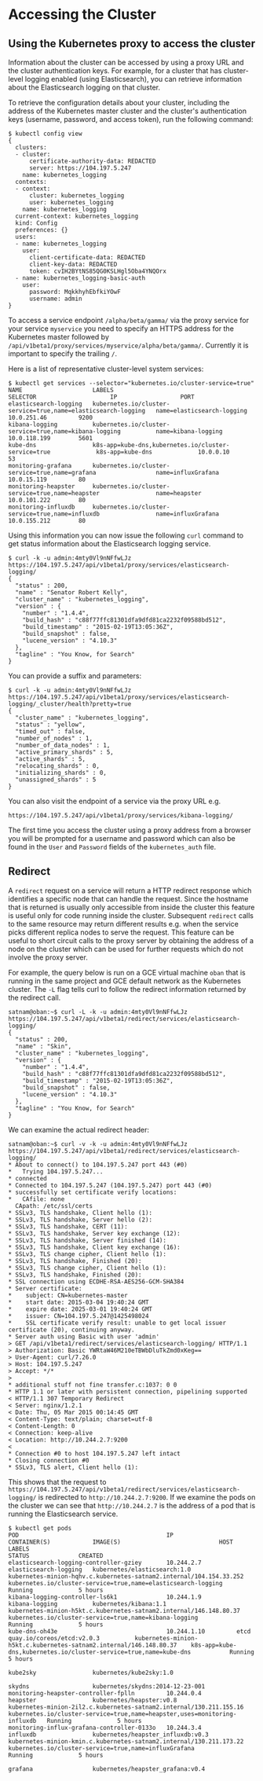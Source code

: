 # Accessing the Cluster

## Using the Kubernetes proxy to access the cluster
Information about the cluster can be accessed by using a proxy URL and the cluster authentication keys.
For example, for a cluster that has cluster-level logging enabled (using Elasticsearch), you can retrieve information about the Elasticsearch logging on that cluster.

To retrieve the configuration details about your cluster, including the address of the Kubernetes master cluster and the cluster's authentication keys (username, password, and access token), run the following command:
```
$ kubectl config view
{
  clusters:
  - cluster:
      certificate-authority-data: REDACTED
      server: https://104.197.5.247
    name: kubernetes_logging
  contexts:
  - context:
      cluster: kubernetes_logging
      user: kubernetes_logging
    name: kubernetes_logging
  current-context: kubernetes_logging
  kind: Config
  preferences: {}
  users:
  - name: kubernetes_logging
    user:
      client-certificate-data: REDACTED
      client-key-data: REDACTED
      token: cvIH2BYtNS85QG0KSLHgl5Oba4YNQOrx
  - name: kubernetes_logging-basic-auth
    user:
      password: MqkkhyhEbfkiYOwF
      username: admin
}
```

To access a service endpoint `/alpha/beta/gamma/` via the proxy service for your service `myservice` you need to specify an HTTPS address
for the Kubernetes master followed by `/api/v1beta1/proxy/services/myservice/alpha/beta/gamma/`. Currently it is important to
specify the trailing `/`.

Here is a list of representative cluster-level system services:
```
$ kubectl get services --selector="kubernetes.io/cluster-service=true"
NAME                    LABELS                                                          SELECTOR                     IP                  PORT
elasticsearch-logging   kubernetes.io/cluster-service=true,name=elasticsearch-logging   name=elasticsearch-logging   10.0.251.46         9200
kibana-logging          kubernetes.io/cluster-service=true,name=kibana-logging          name=kibana-logging          10.0.118.199        5601
kube-dns                k8s-app=kube-dns,kubernetes.io/cluster-service=true             k8s-app=kube-dns             10.0.0.10           53
monitoring-grafana      kubernetes.io/cluster-service=true,name=grafana                 name=influxGrafana           10.0.15.119         80
monitoring-heapster     kubernetes.io/cluster-service=true,name=heapster                name=heapster                10.0.101.222        80
monitoring-influxdb     kubernetes.io/cluster-service=true,name=influxdb                name=influxGrafana           10.0.155.212        80
```

Using this information you can now issue the following `curl` command to get status information about
the Elasticsearch logging service.
```
$ curl -k -u admin:4mty0Vl9nNFfwLJz https://104.197.5.247/api/v1beta1/proxy/services/elasticsearch-logging/
{
  "status" : 200,
  "name" : "Senator Robert Kelly",
  "cluster_name" : "kubernetes_logging",
  "version" : {
    "number" : "1.4.4",
    "build_hash" : "c88f77ffc81301dfa9dfd81ca2232f09588bd512",
    "build_timestamp" : "2015-02-19T13:05:36Z",
    "build_snapshot" : false,
    "lucene_version" : "4.10.3"
  },
  "tagline" : "You Know, for Search"
}
```

You can provide a suffix and parameters:
```
$ curl -k -u admin:4mty0Vl9nNFfwLJz https://104.197.5.247/api/v1beta1/proxy/services/elasticsearch-logging/_cluster/health?pretty=true
{
  "cluster_name" : "kubernetes_logging",
  "status" : "yellow",
  "timed_out" : false,
  "number_of_nodes" : 1,
  "number_of_data_nodes" : 1,
  "active_primary_shards" : 5,
  "active_shards" : 5,
  "relocating_shards" : 0,
  "initializing_shards" : 0,
  "unassigned_shards" : 5
}
```

You can also visit the endpoint of a service via the proxy URL e.g.
```
https://104.197.5.247/api/v1beta1/proxy/services/kibana-logging/
```
The first time you access the cluster using a proxy address from a browser you will be prompted
for a username and password which can also be found in the `User` and `Password` fields of the `kubernetes_auth`
file.

## Redirect
A `redirect` request on a service will return a HTTP redirect response which identifies a specific node that
can handle the request. Since the hostname that is returned is usually only accessible from inside the cluster
this feature is useful only for code running inside the cluster. Subsequent `redirect` calls to the same
resource may return different results e.g. when the service picks different replica nodes to serve the request.
This feature can be useful to short circuit calls to the proxy server by obtaining the address of a node on the
cluster which can be used for further requests which do not involve the proxy server.

For example, the query below is run on
a GCE virtual machine `oban` that is running in the same project and GCE default network as the Kubernetes
cluster. The `-L` flag tells curl to follow the redirect information returned by the redirect call.

```
satnam@oban:~$ curl -L -k -u admin:4mty0Vl9nNFfwLJz https://104.197.5.247/api/v1beta1/redirect/services/elasticsearch-logging/
{
  "status" : 200,
  "name" : "Skin",
  "cluster_name" : "kubernetes_logging",
  "version" : {
    "number" : "1.4.4",
    "build_hash" : "c88f77ffc81301dfa9dfd81ca2232f09588bd512",
    "build_timestamp" : "2015-02-19T13:05:36Z",
    "build_snapshot" : false,
    "lucene_version" : "4.10.3"
  },
  "tagline" : "You Know, for Search"
}
```

We can examine the actual redirect header:

```
satnam@oban:~$ curl -v -k -u admin:4mty0Vl9nNFfwLJz https://104.197.5.247/api/v1beta1/redirect/services/elasticsearch-logging/
* About to connect() to 104.197.5.247 port 443 (#0)
*   Trying 104.197.5.247...
* connected
* Connected to 104.197.5.247 (104.197.5.247) port 443 (#0)
* successfully set certificate verify locations:
*   CAfile: none
  CApath: /etc/ssl/certs
* SSLv3, TLS handshake, Client hello (1):
* SSLv3, TLS handshake, Server hello (2):
* SSLv3, TLS handshake, CERT (11):
* SSLv3, TLS handshake, Server key exchange (12):
* SSLv3, TLS handshake, Server finished (14):
* SSLv3, TLS handshake, Client key exchange (16):
* SSLv3, TLS change cipher, Client hello (1):
* SSLv3, TLS handshake, Finished (20):
* SSLv3, TLS change cipher, Client hello (1):
* SSLv3, TLS handshake, Finished (20):
* SSL connection using ECDHE-RSA-AES256-GCM-SHA384
* Server certificate:
* 	 subject: CN=kubernetes-master
* 	 start date: 2015-03-04 19:40:24 GMT
* 	 expire date: 2025-03-01 19:40:24 GMT
* 	 issuer: CN=104.197.5.247@1425498024
* 	 SSL certificate verify result: unable to get local issuer certificate (20), continuing anyway.
* Server auth using Basic with user 'admin'
> GET /api/v1beta1/redirect/services/elasticsearch-logging/ HTTP/1.1
> Authorization: Basic YWRtaW46M210eTBWbDluTkZmd0xKeg==
> User-Agent: curl/7.26.0
> Host: 104.197.5.247
> Accept: */*
>
* additional stuff not fine transfer.c:1037: 0 0
* HTTP 1.1 or later with persistent connection, pipelining supported
< HTTP/1.1 307 Temporary Redirect
< Server: nginx/1.2.1
< Date: Thu, 05 Mar 2015 00:14:45 GMT
< Content-Type: text/plain; charset=utf-8
< Content-Length: 0
< Connection: keep-alive
< Location: http://10.244.2.7:9200
<
* Connection #0 to host 104.197.5.247 left intact
* Closing connection #0
* SSLv3, TLS alert, Client hello (1):

```

This shows that the request to `https://104.197.5.247/api/v1beta1/redirect/services/elasticsearch-logging/` is redirected to `http://10.244.2.7:9200`.
If we examine the pods on the cluster we can see that `http://10.244.2.7` is the address of a pod that is running the Elasticsearch service.


```
$ kubectl get pods
POD                                          IP                  CONTAINER(S)            IMAGE(S)                            HOST                                                                  LABELS                                                                      STATUS              CREATED
elasticsearch-logging-controller-gziey       10.244.2.7          elasticsearch-logging   kubernetes/elasticsearch:1.0        kubernetes-minion-hqhv.c.kubernetes-satnam2.internal/104.154.33.252   kubernetes.io/cluster-service=true,name=elasticsearch-logging               Running             5 hours
kibana-logging-controller-ls6k1              10.244.1.9          kibana-logging          kubernetes/kibana:1.1               kubernetes-minion-h5kt.c.kubernetes-satnam2.internal/146.148.80.37    kubernetes.io/cluster-service=true,name=kibana-logging                      Running             5 hours
kube-dns-oh43e                               10.244.1.10         etcd                    quay.io/coreos/etcd:v2.0.3          kubernetes-minion-h5kt.c.kubernetes-satnam2.internal/146.148.80.37    k8s-app=kube-dns,kubernetes.io/cluster-service=true,name=kube-dns           Running             5 hours
                                                                 kube2sky                kubernetes/kube2sky:1.0
                                                                 skydns                  kubernetes/skydns:2014-12-23-001
monitoring-heapster-controller-fplln         10.244.0.4          heapster                kubernetes/heapster:v0.8            kubernetes-minion-2il2.c.kubernetes-satnam2.internal/130.211.155.16   kubernetes.io/cluster-service=true,name=heapster,uses=monitoring-influxdb   Running             5 hours
monitoring-influx-grafana-controller-0133o   10.244.3.4          influxdb                kubernetes/heapster_influxdb:v0.3   kubernetes-minion-kmin.c.kubernetes-satnam2.internal/130.211.173.22   kubernetes.io/cluster-service=true,name=influxGrafana                       Running             5 hours
                                                                 grafana                 kubernetes/heapster_grafana:v0.4
```
